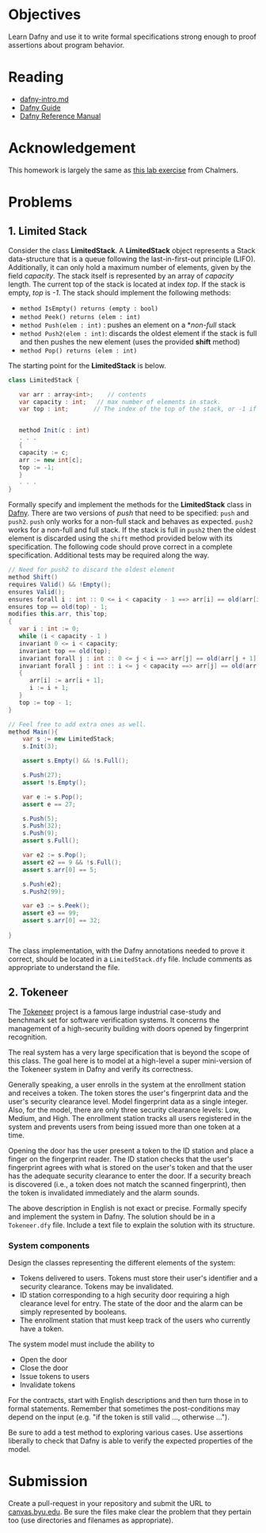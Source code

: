 # Objectives

Learn Dafny and use it to write formal specifications strong enough to proof assertions about program behavior.

# Reading

* [dafny-intro.md](https://bitbucket.org/byucs329/byu-cs-329-lecture-notes/src/master/dafny/dafny-intro.md)
* [Dafny Guide](https://rise4fun.com/dafny/tutorialcontent/guide)
* [Dafny Reference Manual](https://github.com/Microsoft/dafny/blob/master/Docs/DafnyRef/out/DafnyRef.pdf)

# Acknowledgement

This homework is largely the same as [this lab exercise](http://www.cse.chalmers.se/edu/year/2016/course/course/TDA567_Testing_debugging_and_verification/Lab2.html) from Chalmers.

# Problems

## 1. Limited Stack  

Consider the class **LimitedStack**. A **LimitedStack** object represents a Stack data-structure that is a queue following the last-in-first-out principle (LIFO). Additionally, it can only hold a maximum number of elements, given by the field *capacity*. The stack itself is represented by an array of *capacity* length. The current top of the stack is located at index *top*. If the stack is empty, *top* is *-1*. The stack should implement the following methods:

   * `method IsEmpty() returns (empty : bool)`
   * `method Peek() returns (elem : int)`
   * `method Push(elem : int)` : pushes an element on a **non-full* stack
   * `method Push2(elem : int)`: discards the oldest element if the stack is full and then pushes the new element (uses the provided **shift** method)
   * `method Pop() returns (elem : int)`

The starting point for the **LimitedStack** is below. 

``` java
class LimitedStack {

   var arr : array<int>;    // contents
   var capacity : int;   // max number of elements in stack.
   var top : int;       // The index of the top of the stack, or -1 if the stack is empty.


   method Init(c : int)
   . . .
   {
   capacity := c;
   arr := new int[c];
   top := -1;
   } 
   . . . 
}
```

Formally specify and implement the methods for the **LimitedStack** class in [Dafny](https://github.com/Microsoft/dafny). There are two versions of *push* that need to be specified: `push` and `push2`. `push` only works for a non-full stack and behaves as expected. `push2` works for a non-full and full stack. If the stack is full in `push2` then the oldest element is discarded using the `shift` method provided below with its specification. The following code should prove correct in a complete specification. Additional tests may be required along the way.

``` java
// Need for push2 to discard the oldest element
method Shift()
requires Valid() && !Empty();
ensures Valid();
ensures forall i : int :: 0 <= i < capacity - 1 ==> arr[i] == old(arr[i + 1]);
ensures top == old(top) - 1;
modifies this.arr, this`top;
{
   var i : int := 0;
   while (i < capacity - 1 )
   invariant 0 <= i < capacity;
   invariant top == old(top);
   invariant forall j : int :: 0 <= j < i ==> arr[j] == old(arr[j + 1]);
   invariant forall j : int :: i <= j < capacity ==> arr[j] == old(arr[j]);
   {
      arr[i] := arr[i + 1];
      i := i + 1;
   }
   top := top - 1;
}

// Feel free to add extra ones as well.
method Main(){
    var s := new LimitedStack;
    s.Init(3);

    assert s.Empty() && !s.Full(); 

    s.Push(27);
    assert !s.Empty();

    var e := s.Pop();
    assert e == 27;

    s.Push(5);
    s.Push(32);
    s.Push(9);
    assert s.Full();

    var e2 := s.Pop();
    assert e2 == 9 && !s.Full(); 
    assert s.arr[0] == 5;

    s.Push(e2);
    s.Push2(99);

    var e3 := s.Peek();
    assert e3 == 99;
    assert s.arr[0] == 32;
                     
}
```

The class implementation, with the Dafny annotations needed to prove it correct, should be located in a `LimitedStack.dfy` file. Include comments as appropriate to understand the file.

## 2. Tokeneer

The [Tokeneer](http://www.adacore.com/sparkpro/tokeneer) project is a famous large industrial case-study and benchmark set for software verification systems. It concerns the management of a high-security building with doors opened by fingerprint recognition.

The real system has a very large specification that is beyond the scope of this class. The goal here is to model at a high-level a super mini-version of the Tokeneer system in Dafny and verify its correctness. 

Generally speaking, a user enrolls in the system at the enrollment station and receives a token. The token stores the user's fingerprint data and the user's security clearance level. Model fingerprint data as a single integer. Also, for the model, there are only three security clearance levels: Low, Medium, and High. The enrollment station tracks all users registered in the system and prevents users from being issued more than one token at a time.

Opening the door has the user present a token to the ID station and place a finger on the fingerprint reader. The ID station checks that the user's fingerprint agrees with what is stored on the user's token and that the user has the adequate security clearance to enter the door. If a security breach is discovered (i.e., a token does not match the scanned fingerprint), then the token is invalidated immediately and the alarm sounds.

The above description in English is not exact or precise. Formally specify and implement the system in Dafny. The solution should be in a `Tokeneer.dfy` file. Include a text file to explain the solution with its structure.

### System components

Design the classes representing the different elements of the system:

  * Tokens delivered to users. Tokens must store their user's identifier and a security clearance. Tokens may be invalidated.
  * ID station corresponding to a high security door requiring a high clearance level for entry. The state of the door and the alarm can be simply represented by booleans.
  * The enrollment station that must keep track of the users who currently have a token.

The system model must include the ability to 

   * Open the door
   * Close the door
   * Issue tokens to users
   * Invalidate tokens

For the contracts, start with English descriptions and then turn those in to formal statements.
Remember that sometimes the post-conditions may depend on the input (e.g. "if the token is still valid ..., otherwise ..."). 

Be sure to add a test method to exploring various cases. Use assertions liberally to check that Dafny is able to verify the expected properties of the model.

# Submission

Create a pull-request in your repository and submit the URL to [canvas.byu.edu](http://canvas.byu.edu). Be sure the files make clear the problem that they pertain too (use directories and filenames as appropriate).

